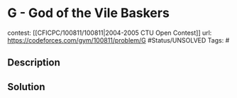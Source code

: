 # G - God of the Vile Baskers

contest: [[CFICPC/100811/100811|2004-2005 CTU Open Contest]]
url: https://codeforces.com/gym/100811/problem/G
#Status/UNSOLVED
Tags: #

## Description

## Solution

